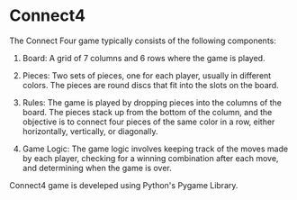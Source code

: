 # Connect4

The Connect Four game typically consists of the following components:

1. Board: A grid of 7 columns and 6 rows where the game is played.

2. Pieces: Two sets of pieces, one for each player, usually in different colors. The pieces are round discs that fit into the slots on the board.

3. Rules: The game is played by dropping pieces into the columns of the board. The pieces stack up from the bottom of the column, and the objective is to connect four pieces of the same color in a row, either horizontally, vertically, or diagonally.

4. Game Logic: The game logic involves keeping track of the moves made by each player, checking for a winning combination after each move, and determining when the game is over.


Connect4 game is develeped using Python's Pygame Library.
